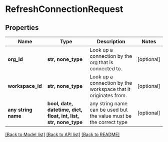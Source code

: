 # RefreshConnectionRequest


## Properties
Name | Type | Description | Notes
------------ | ------------- | ------------- | -------------
**org_id** | **str, none_type** | Look up a connection by the org that is connected to. | [optional] 
**workspace_id** | **str, none_type** | Look up a connection by the workspace that it originates from. | [optional] 
**any string name** | **bool, date, datetime, dict, float, int, list, str, none_type** | any string name can be used but the value must be the correct type | [optional]

[[Back to Model list]](../README.md#documentation-for-models) [[Back to API list]](../README.md#documentation-for-api-endpoints) [[Back to README]](../README.md)


